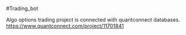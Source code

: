 #Trading_bot

Algo options trading project is connected with quantconnect databases.
https://www.quantconnect.com/project/11701841
